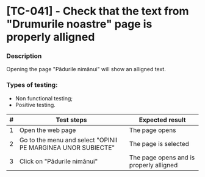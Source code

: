 # **[TC-041] - Check that the text from "Drumurile noastre" page is properly alligned**

### **Description**

Opening the page "Pădurile nimănui" will show an alligned text.

### **Types of testing:**

- Non functional testing;
- Positive testing.

| #   | **Test steps**                                               | **Expected result**                     |
| --- | ------------------------------------------------------------ | --------------------------------------- |
| 1   | Open the web page                                            | The page opens                          |
| 2   | Go to the menu and select "OPINII PE MARGINEA UNOR SUBIECTE" | The page is selected                    |
| 3   | Click on "Pădurile nimănui"                                  | The page opens and is properly alligned |
